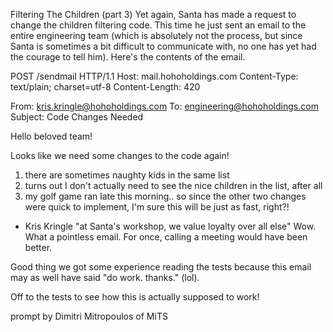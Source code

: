 Filtering The Children (part 3)
Yet again, Santa has made a request to change the children filtering code. This time he just sent an email to the entire engineering team (which is absolutely not the process, but since Santa is sometimes a bit difficult to communicate with, no one has yet had the courage to tell him). Here's the contents of the email.

POST /sendmail HTTP/1.1
Host: mail.hohoholdings.com
Content-Type: text/plain; charset=utf-8
Content-Length: 420

From: kris.kringle@hohoholdings.com
To: engineering@hohoholdings.com
Subject: Code Changes Needed

Hello beloved team!

Looks like we need some changes to the code again!

1. there are sometimes naughty kids in the same list
1. turns out I don't actually need to see the nice children in the list, after all
1. my golf game ran late this morning.. so since the other two changes were quick to implement, I'm sure this will be just as fast, right?!

- Kris Kringle
  "at Santa's workshop, we value loyalty over all else"
  Wow. What a pointless email. For once, calling a meeting would have been better.

Good thing we got some experience reading the tests because this email may as well have said "do work. thanks." (lol).

Off to the tests to see how this is actually supposed to work!

prompt by Dimitri Mitropoulos of MiTS
